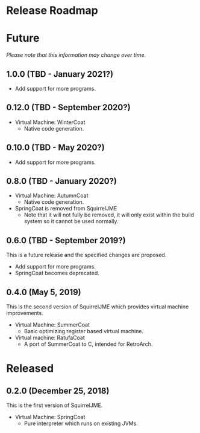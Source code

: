 # Release Roadmap

# Future

_Please note that this information may change over time._

## 1.0.0 (TBD - January 2021?)

 * Add support for more programs.

## 0.12.0 (TBD - September 2020?)

 * Virtual Machine: WinterCoat
   * Native code generation.

## 0.10.0 (TBD - May 2020?)

 * Add support for more programs.

## 0.8.0 (TBD - January 2020?)

 * Virtual Machine: AutumnCoat
   * Native code generation.
 * SpringCoat is removed from SquirrelJME
   * Note that it will not fully be removed, it will only exist within the
     build system so it cannot be used normally.

## 0.6.0 (TBD - September 2019?)

This is a future release and the specified changes are proposed.

 * Add support for more programs.
 * SpringCoat becomes deprecated.

## 0.4.0 (May 5, 2019)

This is the second version of SquirrelJME which provides virtual machine
improvements.

 * Virtual Machine: SummerCoat
   * Basic optimizing register based virtual machine.
 * Virtual machine: RatufaCoat
   * A port of SummerCoat to C, intended for RetroArch.

# Released

## 0.2.0 (December 25, 2018)

This is the first version of SquirrelJME.

 * Virtual Machine: SpringCoat
   * Pure interpreter which runs on existing JVMs.

